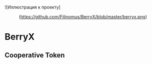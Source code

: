 ![Иллюстрация к проекту]<div align="center">(https://github.com/Filinomus/BerryX/blob/master/berryx.png)</div>
# BerryX
<h2>Cooperative Token</h2>
